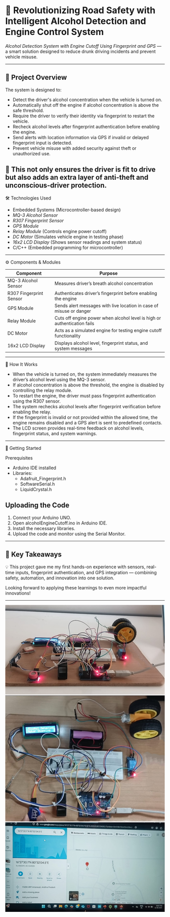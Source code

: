 # 🚗 Revolutionizing Road Safety with Intelligent Alcohol Detection and Engine Control System

 *Alcohol Detection System with Engine Cutoff Using Fingerprint and GPS* — a smart solution designed to reduce drunk driving incidents and prevent vehicle misuse.

---
## 🔎 Project Overview

The system is designed to:

- Detect the driver's alcohol concentration when the vehicle is turned on.
- Automatically shut off the engine if alcohol concentration is above the safe threshold.
- Require the driver to verify their identity via fingerprint to restart the vehicle.
- Recheck alcohol levels after fingerprint authentication before enabling the engine.
- Send alerts with location information via GPS if invalid or delayed fingerprint input is detected.
- Prevent vehicle misuse with added security against theft or unauthorized use.

🔐 This not only ensures the driver is fit to drive but also adds an extra layer of anti-theft and unconscious-driver protection.
---

🛠 Technologies Used

- Embedded Systems (Microcontroller-based design)
- *MQ-3 Alcohol Sensor*
- *R307 Fingerprint Sensor*
- *GPS Module*
- *Relay Module* (Controls engine power cutoff)
- *DC Motor* (Simulates vehicle engine in testing phase)
- *16x2 LCD Display* (Shows sensor readings and system status)
- C/C++ (Embedded programming for microcontroller)

---

 ⚙ Components & Modules

| Component               | Purpose                                                             
| ----------------------- | --------------------------------------------------------------------     |
| MQ-3 Alcohol Sensor     | Measures driver’s breath alcohol concentration                           |
| R307 Fingerprint Sensor | Authenticates driver’s fingerprint before enabling the engine            |
| GPS Module              | Sends alert messages with live location in case of misuse or danger      |
| Relay Module            | Cuts off engine power when alcohol level is high or authentication fails |
| DC Motor                | Acts as a simulated engine for testing engine cutoff functionality       |
| 16x2 LCD Display        | Displays alcohol level, fingerprint status, and system messages          |

---

 📸 How It Works

- When the vehicle is turned on, the system immediately measures the driver’s alcohol level using the MQ-3 sensor.
- If alcohol concentration is above the threshold, the engine is disabled by controlling the relay module.
- To restart the engine, the driver must pass fingerprint authentication using the R307 sensor.
- The system rechecks alcohol levels after fingerprint verification before enabling the relay.
- If the fingerprint is invalid or not provided within the allowed time, the engine remains disabled and a GPS alert is sent to predefined contacts.
- The LCD screen provides real-time feedback on alcohol levels, fingerprint status, and system warnings.

---

🚀 Getting Started

 Prerequisites

- Arduino IDE installed
- Libraries:
  - Adafruit_Fingerprint.h
  - SoftwareSerial.h
  - LiquidCrystal.h

## Uploading the Code

1. Connect your Arduino UNO.
2. Open alcoholEngineCutoff.ino in Arduino IDE.
3. Install the necessary libraries.
4. Upload the code and monitor using the Serial Monitor.

---

## 🎯 Key Takeaways

💡 This project gave me my first hands-on experience with sensors, real-time inputs, fingerprint authentication, and GPS integration — combining safety, automation, and innovation into one solution.

Looking forward to applying these learnings to even more impactful innovations!

---
![image alt](https://github.com/Devasrikata710/alchol-sensing-system-with-engine-cutoff-system-using-gps-and-fingerprint./blob/64632ddfc59c42670b29bb15d80a2f094b92a6dc/working%20model-2.jpg)
![image alt](https://github.com/Devasrikata710/alchol-sensing-system-with-engine-cutoff-system-using-gps-and-fingerprint./blob/99d61a21c607b9422f778069643d59c27389ca0d/working%20model-1.jpg)
![image alt](https://github.com/Devasrikata710/alchol-sensing-system-with-engine-cutoff-system-using-gps-and-fingerprint./blob/007f37e9094af267db7447f6f720fd1a257123bf/gps%20treacking.jpg)

